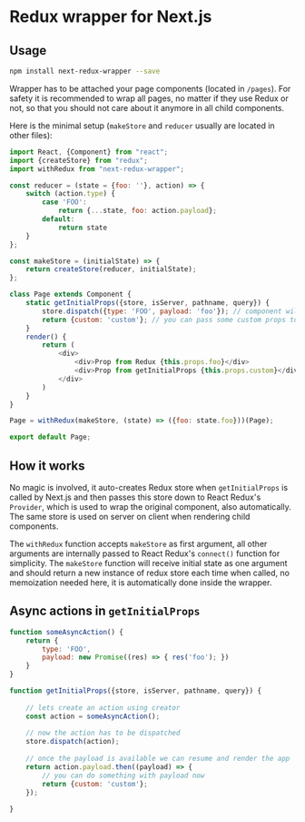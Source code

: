 Redux wrapper for Next.js
=========================

## Usage

```bash
npm install next-redux-wrapper --save
```

Wrapper has to be attached your page components (located in `/pages`). For safety it is recommended
to wrap all pages, no matter if they use Redux or not, so that you should not care about it anymore in
all child components.

Here is the minimal setup (`makeStore` and `reducer` usually are located in other files):

```js
import React, {Component} from "react";
import {createStore} from "redux";
import withRedux from "next-redux-wrapper";

const reducer = (state = {foo: ''}, action) => {
    switch (action.type) {
        case 'FOO':
            return {...state, foo: action.payload};
        default:
            return state
    }
};

const makeStore = (initialState) => {
    return createStore(reducer, initialState);
};

class Page extends Component {
    static getInitialProps({store, isServer, pathname, query}) {
        store.dispatch({type: 'FOO', payload: 'foo'}); // component will be able to read from store's state when rendered
        return {custom: 'custom'}; // you can pass some custom props to component from here
    }
    render() {
        return (
            <div>
                <div>Prop from Redux {this.props.foo}</div>
                <div>Prop from getInitialProps {this.props.custom}</div>
            </div>
        )
    }
}

Page = withRedux(makeStore, (state) => ({foo: state.foo}))(Page);

export default Page;
```

## How it works

No magic is involved, it auto-creates Redux store when `getInitialProps` is called by Next.js and then passes this store
down to React Redux's `Provider`, which is used to wrap the original component, also automatically.
The same store is used on server on client when rendering child components.

The `withRedux` function accepts `makeStore` as first argument, all other arguments are internally passed to React
Redux's `connect()` function for simplicity. The `makeStore` function will receive initial state as one argument and
should return a new instance of redux store each time when called, no memoization needed here, it is automatically done
inside the wrapper.


## Async actions in `getInitialProps`

```js
function someAsyncAction() {
    return {
        type: 'FOO',
        payload: new Promise((res) => { res('foo'); })
    }
}

function getInitialProps({store, isServer, pathname, query}) {
    
    // lets create an action using creator
    const action = someAsyncAction();
    
    // now the action has to be dispatched
    store.dispatch(action);
    
    // once the payload is available we can resume and render the app
    return action.payload.then((payload) => {
        // you can do something with payload now
        return {custom: 'custom'}; 
    });
    
}
```